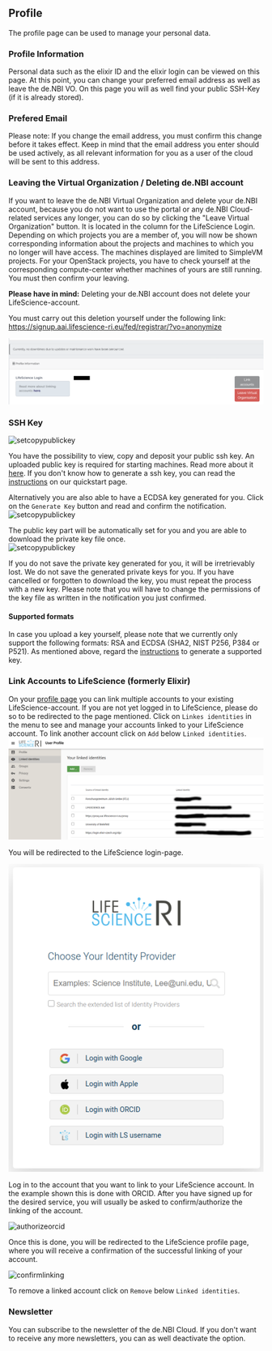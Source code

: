 ## Profile
The profile page can be used to manage your personal data.

### Profile Information
Personal data such as the elixir ID and the elixir login can be viewed on this page.
At this point, you can change your preferred email address as well as leave the de.NBI VO.
On this page you will as well find your public SSH-Key (if it is already stored).

### Prefered Email

Please note: If you change the email address, you must confirm this change before it takes effect. 
Keep in mind that the email address you enter should be used actively, as all relevant information for you as a user of the cloud will be sent to this address.

### Leaving the Virtual Organization / Deleting de.NBI account

If you want to leave the de.NBI Virtual Organization and delete your de.NBI account, because you do not want to use the portal or any de.NBI Cloud-related services any longer,
you can do so by clicking the "Leave Virtual Organization" button.
It is located in the column for the LifeScience Login.
Depending on which projects you are a member of, you will now be shown corresponding information about the projects and machines to which you no longer will have access. The machines displayed are limited to SimpleVM projects.
For your OpenStack projects, you have to check yourself at the corresponding compute-center whether machines of yours are still running.  
You must then confirm your leaving. 

**Please have in mind:** Deleting your de.NBI account does not delete your LifeScience-account.

You must carry out this deletion yourself under the following link:
https://signup.aai.lifescience-ri.eu/fed/registrar/?vo=anonymize

![leavevobutton](img/leave_vo.png)


### SSH Key
![setcopypublickey](img/profile_page.png)

You have the possibility to view, copy and deposit your public ssh key. An uploaded public key is required for starting machines. 
Read more about it [here](../simple_vm/new_instance.md#3-grant-access-for-project-members).
If you don't know how to generate a ssh key, you can read the [instructions](../quickstart.md#generate-ssh-keys) on our quickstart page.

Alternatively you are also able to have a ECDSA key generated for you. Click on the `Generate Key` button and read and confirm the notification.  
![setcopypublickey](img/generate_key_notification.png)  

The public key part will be automatically set for you and you are able to download the private key file once.  
![setcopypublickey](img/generate_key_download.png)  

If you do not save the private key generated for you, it will be irretrievably lost. We do not save the generated private keys for you. If you have cancelled or forgotten to download the key, you must repeat the process with a new key.
Please note that you will have to change the permissions of the key file as written in the notification you just confirmed.

#### Supported formats

In case you upload a key yourself, please note that we currently only support the following formats: RSA and ECDSA (SHA2, NIST P256, P384 or P521).
As mentioned above, regard the [instructions](../quickstart.md#generate-ssh-keys) to generate a supported key.

### Link Accounts to LifeScience (formerly Elixir)

On your [profile page](https://profile.aai.lifescience-ri.eu/profile/identities) you can link multiple accounts to your existing LifeScience-account.
If you are not yet logged in to LifeScience, please do so to be redirected to the page mentioned. 
Click on `Linkes identities` in the menu to see and manage your accounts linked to your LifeScience account. 
To link another account click on `Add` below `Linked identities`. 
![accountlinkingpage](img/linked_accounts.png)

You will be redirected to the LifeScience login-page. 

![elixirlogin](img/lifescience_login.png)

Log in to the account that you want to link to your LifeScience account. In the example shown this is done with ORCID.
After you have signed up for the desired service, you will usually be asked to confirm/authorize the linking of the account.
 
![authorizeorcid](img/authorize_linking.png)

Once this is done, you will be redirected to the LifeScience profile page, where you will receive a confirmation of the successful linking of your account. 

![confirmlinking](img/success_linking.png)

To remove a linked account click on `Remove` below `Linked identities`.

### Newsletter

You can subscribe to the newsletter of the de.NBI Cloud. If you don't want to receive any more newsletters, you can as well deactivate the option.

